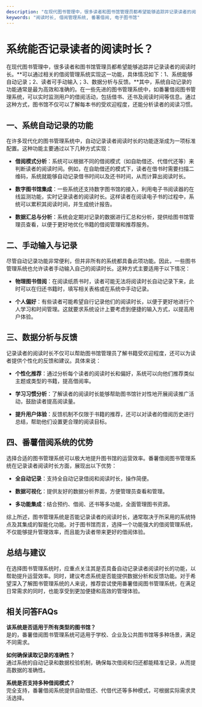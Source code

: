 ```yaml
---
description: "在现代图书管理中，很多读者和图书馆管理员都希望能够追踪并记录读者的阅读时长。**可以通过相关的借阅管理系统实现这一功能，具体情况如下：1、系统能够自动记录；2、读者可手动输入；3、数据分析与反馈。**其中，系统自动记录的功能通常是最为高效和准确的。在一些先进的图书管理系统中，如番薯借阅图书管理系统，可以实时监测用户的借阅活动，包括借书、还书及阅读时间等信息。通过这种方式，图书馆不仅可以了解每本书的受欢迎程度，还能分析读者的阅读习惯。"
keywords: "阅读时长, 借阅管理系统, 番薯借阅, 电子图书馆"
---
```

# 系统能否记录读者的阅读时长？

在现代图书管理中，很多读者和图书馆管理员都希望能够追踪并记录读者的阅读时长。**可以通过相关的借阅管理系统实现这一功能，具体情况如下：1、系统能够自动记录；2、读者可手动输入；3、数据分析与反馈。**其中，系统自动记录的功能通常是最为高效和准确的。在一些先进的图书管理系统中，如番薯借阅图书管理系统，可以实时监测用户的借阅活动，包括借书、还书及阅读时间等信息。通过这种方式，图书馆不仅可以了解每本书的受欢迎程度，还能分析读者的阅读习惯。

## **一、系统自动记录的功能**

在许多现代化的图书管理系统中，自动记录读者阅读时长的功能逐渐成为一项标准配置。这种功能主要通过以下几种方式实现：

- **借阅模式分析**：系统可以根据不同的借阅模式（如自助借还、代借代还等）来判断读者的阅读时间。例如，在自助借还的模式下，读者在借书时需要扫描二维码，系统就能够自动记录借书时间以及还书时间，从而计算出阅读时长。

- **数字图书馆集成**：一些系统还支持数字图书馆的接入，利用电子书阅读器的在线监测功能，实时记录读者的阅读时长。这样读者在阅读电子书的过程中，系统可以累积其阅读时间，并生成统计报告。

- **数据汇总与分析**：系统会定期对记录的数据进行汇总和分析，提供给图书馆管理员查看，以便于更好地优化书籍的借阅管理和推荐服务。

## **二、手动输入与记录**

尽管自动记录功能非常便利，但并非所有的系统都具备此项功能。因此，一些图书管理系统也允许读者手动输入自己的阅读时长。这种方式主要适用于以下情况：

- **物理图书借阅**：在阅读纸质书时，读者可能无法将阅读时长自动记录下来，此时可以在归还书籍时，填写相关表格或在系统中手动记录。

- **个人偏好**：有些读者可能希望自行记录他们的阅读时长，以便于更好地进行个人学习和时间管理。这就要求系统设计上要考虑到便捷的输入方式，以提高用户体验。

## **三、数据分析与反馈**

记录读者的阅读时长不仅可以帮助图书馆管理员了解书籍受欢迎程度，还可以为读者提供个性化的反馈和建议。具体来说：

- **个性化推荐**：通过分析每个读者的阅读时长和偏好，系统可以向他们推荐类似主题或类型的书籍，提高借阅率。

- **学习习惯分析**：了解读者的阅读时长能够帮助图书馆针对性地开展阅读推广活动，鼓励读者提高阅读量。

- **提升用户体验**：反馈机制不仅限于书籍的推荐，还可以对读者的借阅历史进行总结，帮助他们设置更合理的阅读目标。

## **四、番薯借阅系统的优势**

选择合适的图书管理系统可以极大地提升图书馆的运营效率。番薯借阅图书管理系统在记录读者阅读时长方面，展现出以下优势：

- **全自动记录**：支持全自动记录借阅和阅读时长，操作简便。

- **数据可视化**：提供友好的数据分析界面，方便管理员查看和管理。

- **多功能集成**：结合预约、借阅、还书等多功能，全面管理图书资源。

综上所述，图书管理系统是否能记录读者的阅读时长，通常取决于所采用的系统特点及其集成的智能化功能。对于图书馆而言，选择一个功能强大的借阅管理系统，不仅能够提升管理效率，而且能为读者带来更好的借阅体验。

## **总结与建议**

在选择图书管理系统时，应重点关注其是否具备自动记录读者阅读时长的功能，以帮助提升运营效率。同时，建议考虑系统是否能提供数据分析和反馈功能。对于希望深入了解图书管理系统的人来说，推荐尝试使用番薯借阅图书管理系统，在满足日常需求的同时，也能享受到更加便捷和高效的管理体验。

## **相关问答FAQs**

**该系统是否适用于所有类型的图书馆？**  
是的，番薯借阅图书管理系统可适用于学校、企业及公共图书馆等多种场景，满足不同需求。

**如何确保读取记录的准确性？**  
通过系统的自动记录和数据校验机制，确保每次借阅和归还都能精准记录，从而提高数据的准确性。

**系统是否支持多种借阅模式？**  
完全支持，番薯借阅系统提供自助借还、代借代还等多种模式，可根据实际需求灵活选择。

